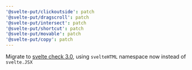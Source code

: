 ```yaml
---
'@svelte-put/clickoutside': patch
'@svelte-put/dragscroll': patch
'@svelte-put/intersect': patch
'@svelte-put/shortcut': patch
'@svelte-put/movable': patch
'@svelte-put/copy': patch
---
```


Migrate to [svelte check 3.0](https://github.com/sveltejs/language-tools/releases/tag/svelte-check-3.0.1), using `svelteHTML` namespace now instead of `svelte.JSX`
